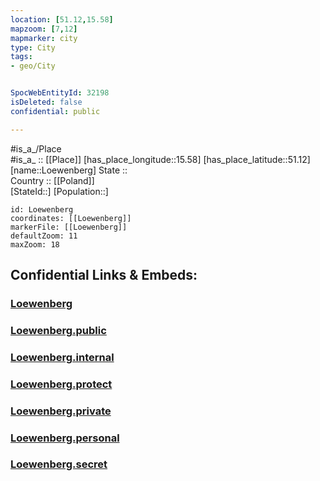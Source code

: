 ```yaml
---
location: [51.12,15.58] 
mapzoom: [7,12] 
mapmarker: city 
type: City
tags:
- geo/City


SpocWebEntityId: 32198
isDeleted: false
confidential: public

---
```

#is_a_/Place  
#is_a_ :: [[Place]] 
[has_place_longitude::15.58] 
[has_place_latitude::51.12] 
[name::Loewenberg] 
State ::  
Country :: [[Poland]]  
[StateId::] 
[Population::] 



```leaflet
id: Loewenberg
coordinates: [[Loewenberg]] 
markerFile: [[Loewenberg]] 
defaultZoom: 11 
maxZoom: 18
```


## Confidential Links & Embeds: 

### [Loewenberg](/_Standards/Earth/Continent/Europe/Europe~East/Poland/Provinces~Poland/Lower_Silesian/City/Loewenberg.md) 

### [Loewenberg.public](/_public/Earth/Continent/Europe/Europe~East/Poland/Provinces~Poland/Lower_Silesian/City/Loewenberg.public.md) 

### [Loewenberg.internal](/_internal/Earth/Continent/Europe/Europe~East/Poland/Provinces~Poland/Lower_Silesian/City/Loewenberg.internal.md) 

### [Loewenberg.protect](/_protect/Earth/Continent/Europe/Europe~East/Poland/Provinces~Poland/Lower_Silesian/City/Loewenberg.protect.md) 

### [Loewenberg.private](/_private/Earth/Continent/Europe/Europe~East/Poland/Provinces~Poland/Lower_Silesian/City/Loewenberg.private.md) 

### [Loewenberg.personal](/_personal/Earth/Continent/Europe/Europe~East/Poland/Provinces~Poland/Lower_Silesian/City/Loewenberg.personal.md) 

### [Loewenberg.secret](/_secret/Earth/Continent/Europe/Europe~East/Poland/Provinces~Poland/Lower_Silesian/City/Loewenberg.secret.md)

